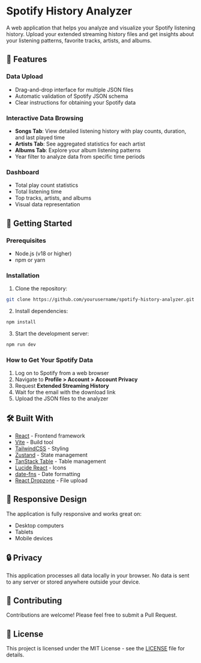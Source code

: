 # Spotify History Analyzer

A web application that helps you analyze and visualize your Spotify listening history. Upload your extended streaming history files and get insights about your listening patterns, favorite tracks, artists, and albums.

## 🌟 Features

### Data Upload
- Drag-and-drop interface for multiple JSON files
- Automatic validation of Spotify JSON schema
- Clear instructions for obtaining your Spotify data

### Interactive Data Browsing
- **Songs Tab**: View detailed listening history with play counts, duration, and last played time
- **Artists Tab**: See aggregated statistics for each artist
- **Albums Tab**: Explore your album listening patterns
- Year filter to analyze data from specific time periods

### Dashboard
- Total play count statistics
- Total listening time
- Top tracks, artists, and albums
- Visual data representation

## 🚀 Getting Started

### Prerequisites
- Node.js (v18 or higher)
- npm or yarn

### Installation

1. Clone the repository:
```bash
git clone https://github.com/yourusername/spotify-history-analyzer.git
```

2. Install dependencies:
```bash
npm install
```

3. Start the development server:
```bash
npm run dev
```

### How to Get Your Spotify Data

1. Log on to Spotify from a web browser
2. Navigate to **Profile > Account > Account Privacy**
3. Request **Extended Streaming History**
4. Wait for the email with the download link
5. Upload the JSON files to the analyzer

## 🛠️ Built With

- [React](https://reactjs.org/) - Frontend framework
- [Vite](https://vitejs.dev/) - Build tool
- [TailwindCSS](https://tailwindcss.com/) - Styling
- [Zustand](https://github.com/pmndrs/zustand) - State management
- [TanStack Table](https://tanstack.com/table/v8) - Table management
- [Lucide React](https://lucide.dev/) - Icons
- [date-fns](https://date-fns.org/) - Date formatting
- [React Dropzone](https://react-dropzone.js.org/) - File upload

## 📱 Responsive Design

The application is fully responsive and works great on:
- Desktop computers
- Tablets
- Mobile devices

## 🔒 Privacy

This application processes all data locally in your browser. No data is sent to any server or stored anywhere outside your device.

## 🤝 Contributing

Contributions are welcome! Please feel free to submit a Pull Request.

## 📄 License

This project is licensed under the MIT License - see the [LICENSE](LICENSE) file for details.